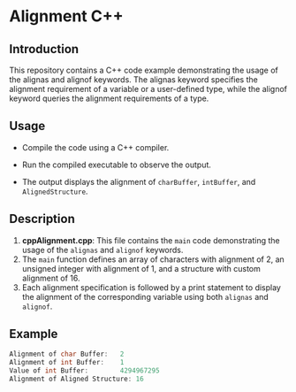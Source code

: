 # Alignment C++

## Introduction

This repository contains a C++ code example demonstrating the usage of the alignas and alignof keywords. The alignas keyword specifies the alignment requirement of a variable or a user-defined type, while the alignof keyword queries the alignment requirements of a type.

## Usage

- Compile the code using a C++ compiler.

- Run the compiled executable to observe the output.

- The output displays the alignment of `charBuffer`, `intBuffer`, and `AlignedStructure`.

## Description

1. **cppAlignment.cpp**: This file contains the `main` code demonstrating the usage of the `alignas` and `alignof` keywords.
2. The `main` function defines an array of characters with alignment of 2, an unsigned integer with alignment of 1, and a structure with custom alignment of 16.
3. Each alignment specification is followed by a print statement to display the alignment of the corresponding variable using both `alignas` and `alignof`.

## Example

```cpp
Alignment of char Buffer:	2
Alignment of int Buffer:	1
Value of int Buffer:		4294967295
Alignment of Aligned Structure: 16
```